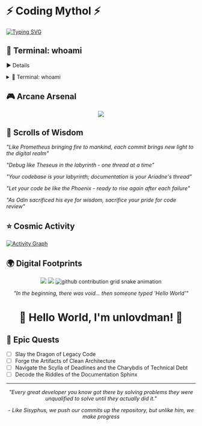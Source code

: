 # ⚡ Coding Mythol ⚡

[![Typing SVG](https://readme-typing-svg.herokuapp.com?font=Fira+Code&size=25&duration=3000&pause=1000&color=36BCF7FF&center=true&vCenter=true&width=435&lines=Digital+Demigod+in+Training;Coding+Mythologist;Debugger+of+Worlds;Compiler+of+Dreams)](https://git.io/typing-svg)

## 👤 Terminal: whoami
► Details

<details>
<summary>🔮 Terminal: whoami</summary>

</details>

## 🎮 Arcane Arsenal

<div align="center">


<img src="https://github-readme-stats.vercel.app/api/top-langs/?username=unlovdman&layout=compact&theme=radical&hide_border=true" />

</div>

## 📜 Scrolls of Wisdom

*"Like Prometheus bringing fire to mankind, each commit brings new light to the digital realm"*

*"Debug like Theseus in the labyrinth - one thread at a time"*

*"Your codebase is your labyrinth; documentation is your Ariadne's thread"*

*"Let your code be like the Phoenix - ready to rise again after each failure"*

*"As Odin sacrificed his eye for wisdom, sacrifice your pride for code review"*

## ⭐ Cosmic Activity

[![Activity Graph](https://github-readme-activity-graph.vercel.app/graph?username=unlovdman&theme=react-dark&hide_border=true)](https://github.com/unlovdman)

## 🌍 Digital Footprints

<div align="center">


<img src="https://github-readme-stats.vercel.app/api?username=unlovdman&show_icons=true&theme=tokyonight&hide_border=true" />


<img src="https://profile-counter.glitch.me/unlovdman/count.svg" />

<!-- Jörmungandr,the world serpent -->
<picture>
  <source media="(prefers-color-scheme: dark)" srcset="https://raw.githubusercontent.com/unlovdman/unlovdman/output/github-contribution-grid-jormungandr.svg">
  <source media="(prefers-color-scheme: light)" srcset="https://raw.githubusercontent.com/unlovdman/unlovdman/output/github-contribution-grid-jormungandr.svg">
  <img alt="github contribution grid snake animation" src="https://raw.githubusercontent.com/unlovdman/unlovdman/output/github-contribution-grid-jormungandr.svg">
</picture>

*"In the beginning, there was void... then someone typed 'Hello World'"*

</div>

<div align="center">
  
# 👾 Hello World, I'm unlovdman! 🌌

</div>

## 🎯 Epic Quests

- [ ] Slay the Dragon of Legacy Code
- [ ] Forge the Artifacts of Clean Architecture
- [ ] Navigate the Scylla of Deadlines and the Charybdis of Technical Debt
- [ ] Decode the Riddles of the Documentation Sphinx

---
<div align="center">

*"Every great developer you know got there by solving problems they were unqualified to solve until they actually did it."*
  
*- Like Sisyphus, we push our commits up the repository, but unlike him, we make progress*

</div>